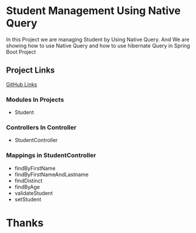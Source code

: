
# Student Management Using Native Query

In this Project we are managing Student by Using Native Query.
And We are showing how to use Native Query and how to use hibernate Query in Spring Boot Project


## Project Links

[GitHub Links](https://github.com/Faisalali549/FS-08-WeeklyTest/tree/master/customerQuery)

### Modules In Projects
* Student
### Controllers In Controller
* StudentController

### Mappings in StudentController

* findByFirstName
* findByFirstNameAndLastname
* findDistinct
* findByAge
* validateStudent
* setStudent
#                    Thanks



